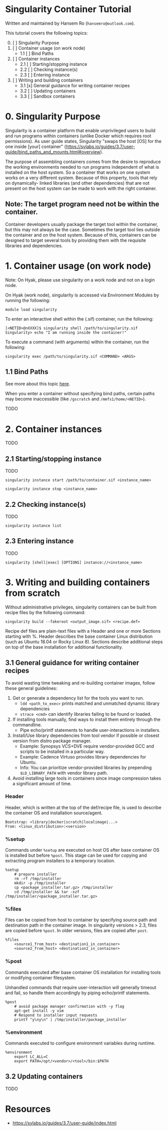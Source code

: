 Singularity Container Tutorial
==============================

Written and maintained by Hansem Ro (`hansemro@outlook.com`).

This tutorial covers the following topics:

0. [ ] Singularity Purpose
1. [ ] Container usage (on work node)
    - 1.1 [ ] Bind Paths
2. [ ] Container instances
    - 2.1 [ ] Starting/stopping instance
    - 2.2 [ ] Checking instance(s)
    - 2.3 [ ] Entering instance
3. [ ] Writing and building containers
    - 3.1 [x] General guidance for writing container recipes
    - 3.2 [ ] Updating containers
    - 3.3 [ ] Sandbox containers

# 0. Singularity Purpose

Singularity is a container platform that enable unprivileged users to build and
run programs within containers (unlike Docker which requires root permissions).
As user guide states, Singularity "swaps the host [OS] for the one inside [your]
container"
(https://sylabs.io/guides/3.7/user-guide/bind_paths_and_mounts.html#overview).

The purpose of assembling containers comes from the desire to reproduce the
working environments needed to run programs independent of what is installed on
the host system. So a container that works on one system works on a very
different system. Because of this property, tools that rely on dynamically-
linked libraries (and other dependencies) that are not present on the host
system can be made to work with the right container.

## Note: The target program need not be within the container.

Container developers usually package the target tool within the container, but
this may not always be the case. Sometimes the target tool lies outside the
container and on the host system. Because of this, containers can be designed
to target several tools by providing them with the requisite libraries and
dependencies.

# 1. Container usage (on work node)

Note: On Hyak, please use singularity on a work node and not on a login node.

On Hyak (work node), singularity is accessed via Environment Modules by running
the following:

```
module load singularity
```

To enter an interactive shell within the (.sif) container, run the following:

```
[<NETID>@nXXXX]$ singularity shell /path/to/singularity.sif
Singularity> echo "I am running inside the container!"
```

To execute a command (with arguments) within the container, run the following:

```
singularity exec /path/to/singularity.sif <COMMAND> <ARGS>
```

## 1.1 Bind Paths

See more about this topic [here](https://sylabs.io/guides/3.7/user-guide/bind_paths_and_mounts.html).

When you enter a container without specifying bind paths, certain paths may
become inaccessible (like `/gscratch` and `/mmfs1/home/<NETID>`).

TODO

# 2. Container instances

TODO

## 2.1 Starting/stopping instance

TODO

```
singularity instance start /path/to/container.sif <instance_name>
```

```
singularity instance stop <instance_name>
```

## 2.2 Checking instance(s)

TODO

```
singularity instance list
```

## 2.3 Entering instance

TODO

```
singularity [shell|exec] [OPTIONS] instance://<instance_name>
```

# 3. Writing and building containers from scratch

Without administrative privileges, singularity containers can be built from
recipe files by the following command:

```
singularity build --fakeroot <output_image.sif> <recipe.def>
```

Recipe def files are plain-text files with a Header and one or more Sections
starting with %. Header describes the base container Linux distribution (such
as Ubuntu 18.04 or Rocky Linux 8). Sections describe additional steps on top
of the base installation for additional functionality.

## 3.1 General guidance for writing container recipes

To avoid wasting time tweaking and re-building container images, follow these
general guidelines:

1. Get or generate a dependency list for the tools you want to run.
    - `ldd <path_to_exec>` prints matched and unmatched dynamic library dependencies
    - `strace <cmd>` can identify libraries failing to be found or loaded.
2. If installing tools manually, find ways to install them entirely through the commandline.
    - Pipe echo/printf statements to handle user-interactions in installers.
3. Install/Use library dependencies from tool vendor if possible or closest version from distro package manager.
    - Example: Synopsys VCS+DVE require vendor-provided GCC and scripts to be installed in a particular way.
    - Example: Cadence Virtuso provides library dependencies for Ubuntu.
    - Info: You can prioritize vendor-provided libraries by prepending `$LD_LIBRARY_PATH` with vendor library path.
4. Avoid installing large tools in containers since image compression takes a significant amount of time.

### Header

Header, which is written at the top of the def/recipe file, is used to describe
the container OS and installation source/agent.

```
Bootstrap: <library|docker|scratch|localimage|...>
From: <linux_distribution>:<version>
```

### %setup

Commands under `%setup` are executed on host OS after base container OS is
installed but before `%post`. This stage can be used for copying and extracting
program installers to a temporary location.

```
%setup
    # prepare installer
    rm -rf /tmp/installer
    mkdir -p /tmp/installer
    cp <package_installer.tar.gz> /tmp/installer
    cd /tmp/installer && tar -xzf /tmp/installer/<package_installer.tar.gz>
```

### %files

Files can be copied from host to container by specifying source path and
destination path in the container image. In singularity versions > 2.3, files
are copied before `%post`. In older versions, files are copied after `post`.

```
%files
    <source1_from_host> <destination1_in_container>
    <source2_from_host> <destination2_in_container>
```

### %post

Commands executed after base container OS installation for installing tools or
modifying container filesystem.

Unhandled commands that require user-interaction will generally timeout and
fail, so handle them accordingly by piping echo/printf statements.

```
%post
    # avoid package manager confirmation with -y flag
    apt-get install -y vim
    # Respond to installer input requests
    printf "y\ny\n" | /tmp/installer/package_installer
```

### %environment

Commands executed to configure environment variables during runtime.

```
%environment
    export LC_ALL=C
    export PATH=/opt/<vendor>/<tool>/bin:$PATH
```

## 3.2 Updating containers

TODO

Resources
=========

- https://sylabs.io/guides/3.7/user-guide/index.html

